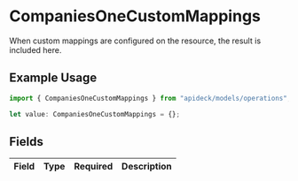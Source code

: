 # CompaniesOneCustomMappings

When custom mappings are configured on the resource, the result is included here.

## Example Usage

```typescript
import { CompaniesOneCustomMappings } from "apideck/models/operations";

let value: CompaniesOneCustomMappings = {};
```

## Fields

| Field       | Type        | Required    | Description |
| ----------- | ----------- | ----------- | ----------- |